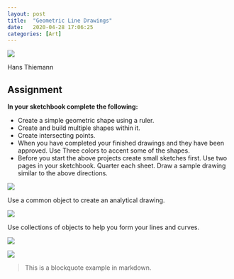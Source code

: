 ```yaml
---
layout: post
title:  "Geometric Line Drawings"
date:   2020-04-28 17:06:25
categories: [Art]
---
```



<img class="madtinker_main" src="https://s3.amazonaws.com/image-control-storage/2020/02/10195144/2020-02-10-18_43_46-kandinsky-layout.png" />

<span style="text-align: center;">Hans Thiemann</span>

<h2>Assignment</h2>


**In your sketchbook complete the following:**

- Create a simple geometric shape using a ruler.
- Create and build multiple shapes within it.
- Create intersecting points.
- When you have completed your finished drawings and they have been approved. Use Three colors to accent some of the shapes.
- Before you start the above projects create small sketches first. Use two pages in your sketchbook. Quarter each sheet. Draw a sample drawing similar to the above directions.


<img class="madtinker_main" src="https://s3.amazonaws.com/image-control-storage/2020/02/13140901/2020-02-13-13_07_04-Window.png" />

Use a common object to create an analytical drawing.

<div><img class="madtinker_main" src="https://s3.amazonaws.com/image-control-storage/2020/02/13141310/2020-02-13-13_11_31-Window.png" />



<p>Use collections of objects to help you form your lines and curves.</p>


<img class="madtinker_main" src="https://s3.amazonaws.com/image-control-storage/2020/02/13141328/2020-02-13-13_12_10-Window.png" />



<img class="madtinker_main" src="https://s3.amazonaws.com/image-control-storage/2020/02/13141632/2020-02-13-13_16_05-Window.png" /></div>
	
	
> This is a blockquote example in markdown.